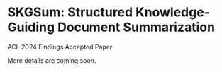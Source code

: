 # SKGSum: Structured Knowledge-Guiding Document Summarization
ACL 2024 Findings Accepted Paper

More details are coming soon.
